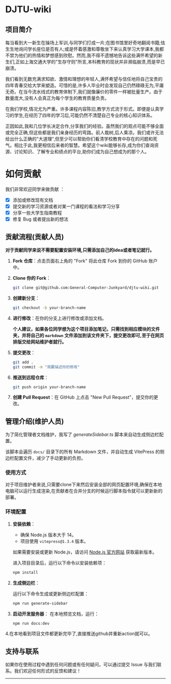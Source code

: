 # DJTU-wiki

## 项目简介

每当看到大一新生在操场上军训,与同学们打成一片;在图书馆里好奇地翻阅书籍;怯生生地询问学长座位是否有人;或是怀着感激和尊敬坐下来认真学习大学课本,我都不禁为他们的热情和梦想感到欣慰。然而,我不得不遗憾地告诉这些满怀希望的新生们,正如上海交通大学的"生存守则"所言,本科教育的现状并非濒临崩溃,而是早已崩溃。

我们看到无数充满求知欲、激情和理想的年轻人,满怀希望与信任地将自己宝贵的四年青春交给大学来塑造。可惜的是,许多人毕业时会发现自己仍然碌碌无为,平庸无奇。在当今流水线式的教育体制下,我们就像廉价的零件一样被批量生产。由于数量庞大,没有人会真正为每个学生的教育质量负责。

在我们学校,情况尤为严重。许多课程内容陈旧,教学方式流于形式。即便是认真学习的学生,在经历了四年的学习后,可能仍然不清楚自己专业的核心知识体系。

正因如此,我和几位学长决定合作,分享我们的经验。虽然我们的观点可能不够全面或完全正确,但这些都是我们亲身经历的弯路。前人栽树,后人乘凉。我们或许无法给出什么正确的"大道理",但至少可以帮助你们看清学校教育中存在的问题和死气。相比于此,我更相信后来者的智慧。希望这个wiki能够长存,成为你们查询资源、讨论知识、了解专业和绩点的平台,助你们成为自己想成为的那个人。

# 如何贡献

我们非常欢迎同学来做贡献 ：

- [x] 添加或修改现有文档
- [x] 提交新的学习资源或者对某一门课程的看法和学习分享
- [x] 分享一些大学生指南教程
- [x] 修复 Bug 或者提出新的想法

## 贡献流程(贡献人员)

**对于贡献同学来说不需要配置安装环境,只需添加自己的idea或者笔记就行。**

1. **Fork 仓库**：点击页面右上角的 "Fork" 将此仓库 Fork 到你的 GitHub 账户中。

2. **Clone 你的 Fork**：
   ```bash
   git clone git@github.com:General-Computer-Junkyard/djtu-wiki.git
   ```
3. **创建新分支**：
   ```bash
   git checkout -b your-branch-name
   ```
4. **进行修改**：在你的分支上进行修改或添加文档。

   **个人建议，如果各位同学想为这个项目添加笔记，只需找到相应模块的文件夹，并将自己的 `markdown` 文件添加到该文件夹下，提交更改即可,至于在网页排版交给网站维护者就行。**

5. **提交更改**：
   ```bash
   git add .
   git commit -m "简要描述你的修改"
   ```
6. **推送到远程仓库**：
   ```bash
   git push origin your-branch-name
   ```
7. **创建 Pull Request**：在 GitHub 上点击 "New Pull Request"，提交你的更改。


## 管理介绍(维护人员)

为了简化管理者文档维护，我写了 *generateSidebar.ts* 脚本来自动生成侧边栏配置。

该脚本会遍历 `docs/` 目录下的所有 Markdown 文件，并自动生成 VitePress 的侧边栏配置文件，减少了手动更新的负担。

### 使用方式

对于项目维护者来说,只需要clone下来然后安装全部的网页配置环境,确保在本地电脑可以运行生成渲染,在贡献者在合并分支的时候运行脚本指令就可以更新新的部署。

### 环境配置

1. **安装依赖**：
   - 确保 Node.js 版本大于 14。
   - 项目使用 `vitepress@1.3.4` 版本。
    
   如果需要安装或更新 Node.js，请访问 [Node.js 官方网站](https://nodejs.org) 获取最新版本。

   进入项目目录后，运行以下命令以安装依赖项：

   ```bash
   npm install
   ```

2. **生成侧边栏**：

   运行以下命令生成或更新侧边栏配置：
   ```bash
   npm run generate-sidebar
   ```

3. **启动开发服务器**：
   在本地预览文档，运行：
   ```bash
   npm run docs:dev
   ```
4.在本地看到项目文件都更新完毕了,直接推送github并重新action就可以。

## 支持与联系

如果你在使用过程中遇到任何问题或有任何疑问，可以通过提交 Issue 与我们联系。我们欢迎任何形式的反馈和建议！

---
